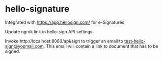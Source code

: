 # hello-signature

Integrated with https://app.hellosign.com/ for e-Signatures

Update ngrok link in hello-sign API settings.

Invoke http://localhost:8080/api/sign to trigger an email to test-hello-sign@yopmail.com. This email will contain a link to document that has to be signed.
